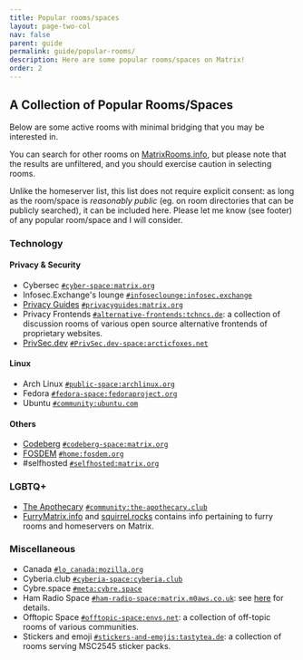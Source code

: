 ```yaml
---
title: Popular rooms/spaces
layout: page-two-col
nav: false
parent: guide
permalink: guide/popular-rooms/
description: Here are some popular rooms/spaces on Matrix!
order: 2
---
```


## A Collection of Popular Rooms/Spaces

Below are some active rooms with minimal bridging that you may be interested in.

You can search for other rooms on [MatrixRooms.info](https://matrixrooms.info), but please note that the results are unfiltered, and you should exercise caution in selecting rooms.

<div class="flash">
  Unlike the homeserver list, this list does not require explicit consent: as long as the room/space is <em>reasonably public</em> (eg. on room directories that can be publicly searched), it can be included here. Please let me know (see footer) of any popular room/space and I will consider.
</div>

### Technology

#### Privacy & Security

* Cybersec [`#cyber-space:matrix.org`](https://matrix.to/#/#cyber-space:matrix.org)
* Infosec.Exchange's lounge [`#infoseclounge:infosec.exchange`](https://matrix.to/#/#infoseclounge:infosec.exchange)
* [Privacy Guides](https://privacyguides.org) [`#privacyguides:matrix.org`](https://matrix.to/#/!XvLsfIFskBFvyfBuel:pixie.town?via=tchncs.de)
* Privacy Frontends [`#alternative-frontends:tchncs.de`](https://matrix.to/#/#alternative-frontends:tchncs.de): a collection of discussion rooms of various open source alternative frontends of proprietary websites.
* [PrivSec.dev](https://privsec.dev) [`#PrivSec.dev-space:arcticfoxes.net`](https://matrix.to/#/#PrivSec.dev-space:arcticfoxes.net)

#### Linux

* Arch Linux [`#public-space:archlinux.org`](https://matrix.to/#/#public-space:archlinux.org)
* Fedora [`#fedora-space:fedoraproject.org`](https://matrix.to/#/%23fedora-space:fedoraproject.org)
* Ubuntu [`#community:ubuntu.com`](https://matrix.to/#/#community:ubuntu.com)

#### Others

* [Codeberg](https://codeberg.org) [`#codeberg-space:matrix.org`](https://matrix.to/#/#codeberg-space:matrix.org)
* [FOSDEM](https://fosdem.org) [`#home:fosdem.org`](https://matrix.to/#/#home:fosdem.org)
* #selfhosted [`#selfhosted:matrix.org`](https://matrix.to/#/#selfhosted:matrix.org)

### LGBTQ+

* [The Apothecary](https://the-apothecary.club/) [`#community:the-apothecary.club`](https://matrix.to/#/#community:the-apothecary.club)
* [FurryMatrix.info](https://furrymatrix.info/) and [squirrel.rocks](https://matrix.squirrel.rocks/furry_servers) contains info pertaining to furry rooms and homeservers on Matrix.

### Miscellaneous

* Canada [`#lo_canada:mozilla.org`](https://matrix.to/#/#lo_canada:mozilla.org)
* Cyberia.club [`#cyberia-space:cyberia.club`](https://matrix.to/#/%23cyberia-space:cyberia.club)
* Cybre.space [`#meta:cybre.space`](https://matrix.to/#/#meta:cybre.space)
* Ham Radio Space [`#ham-radio-space:matrix.m0aws.co.uk`](https://matrix.to/#/#ham-radio-space:matrix.m0aws.co.uk): see [here](https://m0aws.co.uk/matrix/) for details.
* Offtopic Space [`#offtopic-space:envs.net`](https://matrix.to/#/#offtopic-space:envs.net): a collection of off-topic rooms of various communities.
* Stickers and emoji [`#stickers-and-emojis:tastytea.de`](https://matrix.to/#/#stickers-and-emojis:tastytea.de): a collection of rooms serving MSC2545 sticker packs.
